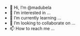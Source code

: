 - 👋 Hi, I’m @madubela
- 👀 I’m interested in ...
- 🌱 I’m currently learning ...
- 💞️ I’m looking to collaborate on ...
- 📫 How to reach me ...

<!---
madubela/madubela is a ✨ special ✨ repository because its `README.md` (this file) appears on your GitHub profile.
You can click the Preview link to take a look at your changes.
--->
